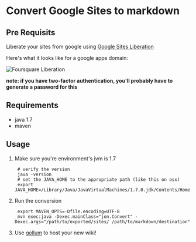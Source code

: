 # Convert Google Sites to markdown

## Pre Requisits

Liberate your sites from google using [Google Sites Liberation](http://code.google.com/p/google-sites-liberation/)

Here's what it looks like for a google apps domain:

![Foursquare Liberation](http://cl.ly/image/1o3M3u2F3N3x/Image%202013.02.08%203:25:56%20PM.png)

**note: if you have two-factor authentication, you'll probably have to generate a password for this**

## Requirements

* java 1.7
* maven

## Usage

1. Make sure you're environment's jvm is 1.7

        # verify the version
        java -version
        # set the JAVA_HOME to the appropriate path (like this on osx)
        export JAVA_HOME=/Library/Java/JavaVirtualMachines/1.7.0.jdk/Contents/Home
        
1. Run the conversion

        export MAVEN_OPTS=-Dfile.encoding=UTF-8
        mvn exec:java -Dexec.mainClass="jon.Convert" -Dexec.args="/path/to/exported/sites/ /path/to/markdown/destination"

1. Use [gollum](https://github.com/github/gollum) to host your new wiki!